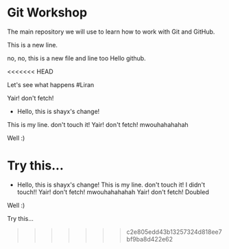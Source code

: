 # Git Workshop

The main repository we will use to learn how to work with Git and GitHub.

This is a new line.

no, no, this is a new file and line too
Hello github.

<<<<<<< HEAD


Let's see what happens #Liran

Yair! don't fetch!



* Hello, this is shayx's change!

This is my line. don't touch it!
Yair! don't fetch!
mwouhahahahah

Well :)

Try this...
=======

* Hello, this is shayx's change!
This is my line. don't touch it! I didn't touch!!
Yair! don't fetch!
mwouhahahahah
Yair! don't fetch! Doubled

Well :)

Try this...
>>>>>>> c2e805edd43b13257324d818ee7bf9ba8d422e62
